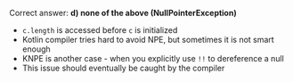 Correct answer: **d) none of the above (NullPointerException)**

* `c.length` is accessed before `c` is initialized
* Kotlin compiler tries hard to avoid NPE, but sometimes it is not smart enough
* KNPE is another case - when you explicitly use `!!` to dereference a null
* This issue should eventually be caught by the compiler